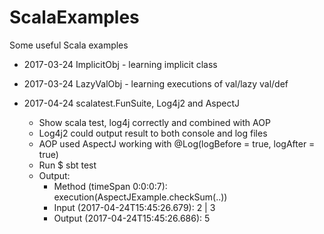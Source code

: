 # ScalaExamples

Some useful Scala examples

- 2017-03-24 ImplicitObj - learning implicit class
- 2017-03-24 LazyValObj - learning executions of val/lazy val/def 


- 2017-04-24 scalatest.FunSuite, Log4j2 and AspectJ 
  - Show scala test, log4j correctly and combined with AOP
  - Log4j2 could output result to both console and log files
  - AOP used AspectJ working with @Log(logBefore = true, logAfter = true)
  - Run $ sbt test
  - Output: 
    - Method (timeSpan 0:0:0:7): execution(AspectJExample.checkSum(..))
    - Input  (2017-04-24T15:45:26.679): 2 | 3
    - Output (2017-04-24T15:45:26.686): 5
